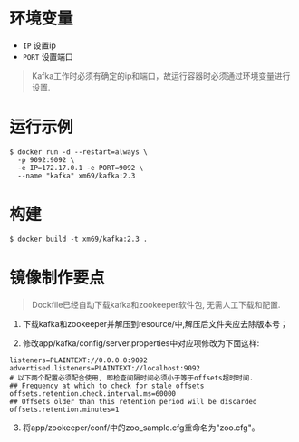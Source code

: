 # 环境变量

* `IP` 设置ip
*  `PORT` 设置端口

> Kafka工作时必须有确定的ip和端口，故运行容器时必须通过环境变量进行设置.

# 运行示例

```
$ docker run -d --restart=always \
  -p 9092:9092 \
  -e IP=172.17.0.1 -e PORT=9092 \
  --name "kafka" xm69/kafka:2.3
```

# 构建

```
$ docker build -t xm69/kafka:2.3 .
```

# 镜像制作要点

> Dockfile已经自动下载kafka和zookeeper软件包, 无需人工下载和配置.

1. 下载kafka和zookeeper并解压到resource/中,解压后文件夹应去除版本号；

2. 修改app/kafka/config/server.properties中对应项修改为下面这样:
```
listeners=PLAINTEXT://0.0.0.0:9092
advertised.listeners=PLAINTEXT://localhost:9092
# 以下两个配置必须配合使用, 即检查间隔时间必须小于等于offsets超时时间.
## Frequency at which to check for stale offsets
offsets.retention.check.interval.ms=60000
## Offsets older than this retention period will be discarded
offsets.retention.minutes=1
```

3. 将app/zookeeper/conf/中的zoo_sample.cfg重命名为"zoo.cfg"。
